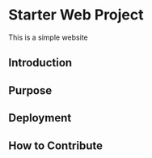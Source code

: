 # Starter Web Project
This is a simple website

## Introduction

## Purpose

## Deployment

## How to Contribute

